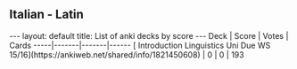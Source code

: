 <h2>Italian  -  Latin</h2>
---
layout: default
title: List of anki decks by score
---
Deck | Score | Votes | Cards
-----|-------|-------|------
[ Introduction Linguistics Uni Due WS 15/16](https://ankiweb.net/shared/info/1821450608) | 0 | 0 | 193
